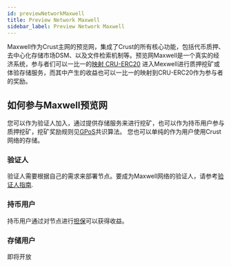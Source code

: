 ```yaml
---
id: previewNetworkMaxwell
title: Preview Network Maxwell
sidebar_label: Preview Network Maxwell
---
```


Maxwell作为Crust主网的预览网，集成了Crust的所有核心功能，包括代币质押、去中心化存储市场DSM、以及文件检索机制等。预览网Maxwell是一个真实的经济系统，参与者们可以一比一的[映射 CRU-ERC20](claims.md) 进入Mexwell进行质押挖矿或体验存储服务，而其中产生的收益也可以一比一的映射到CRU-ERC20作为参与者的奖励。

## 如何参与Maxwell预览网

您可以作为验证人加入，通过提供存储服务来进行挖矿，也可以作为持币用户参与质押挖矿，挖矿奖励规则见[GPoS](GPoS.md)共识算法。
您也可以单纯的作为用户使用Crust网络的存储。

### 验证人

验证人需要根据自己的需求来部署节点。要成为Maxwell网络的验证人，请参考[验证人指南](validatorGuidance.md).

### 持币用户

持币用户通过对节点进行[担保](guarantor-guidance.md)可以获得收益。

### 存储用户

即将开放
